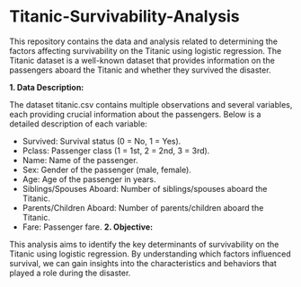 # Titanic-Survivability-Analysis
This repository contains the data and analysis related to determining the factors affecting survivability on the Titanic using logistic regression. The Titanic dataset is a well-known dataset that provides information on the passengers aboard the Titanic and whether they survived the disaster.

**1. Data Description:**

The dataset titanic.csv contains multiple observations and several variables, each providing crucial information about the passengers. Below is a detailed description of each variable:
- Survived: Survival status (0 = No, 1 = Yes).
- Pclass: Passenger class (1 = 1st, 2 = 2nd, 3 = 3rd).
- Name: Name of the passenger.
- Sex: Gender of the passenger (male, female).
- Age: Age of the passenger in years.
- Siblings/Spouses Aboard: Number of siblings/spouses aboard the Titanic.
- Parents/Children Aboard: Number of parents/children aboard the Titanic.
- Fare: Passenger fare.
**2. Objective:**

This analysis aims to identify the key determinants of survivability on the Titanic using logistic regression. By understanding which factors influenced survival, we can gain insights into the characteristics and behaviors that played a role during the disaster.
